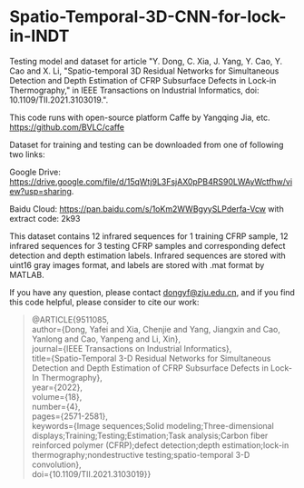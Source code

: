 # Spatio-Temporal-3D-CNN-for-lock-in-INDT
Testing model and dataset for article "Y. Dong, C. Xia, J. Yang, Y. Cao, Y. Cao and X. Li, "Spatio-temporal 3D Residual Networks for Simultaneous Detection and Depth Estimation of CFRP Subsurface Defects in Lock-in Thermography," in IEEE Transactions on Industrial Informatics, doi: 10.1109/TII.2021.3103019.".

This code runs with open-source platform Caffe by Yangqing Jia, etc. https://github.com/BVLC/caffe

Dataset for training and testing can be downloaded from one of following two links:

Google Drive: https://drive.google.com/file/d/15qWtj9L3FsjAX0pPB4RS90LWAyWctfhw/view?usp=sharing.

Baidu Cloud: https://pan.baidu.com/s/1oKm2WWBgyySLPderfa-Vcw with extract code: 2k93

This dataset contains 12 infrared sequences for 1 training CFRP sample, 12 infrared sequences for 3 testing CFRP samples and corresponding defect detection and depth estimation labels. Infrared sequences are stored with uint16 gray images format, and labels are stored with .mat format by MATLAB.

If you have any question, please contact dongyf@zju.edu.cn, and if you find this code helpful, please consider to cite our work:

>@ARTICLE{9511085,<br>
  author={Dong, Yafei and Xia, Chenjie and Yang, Jiangxin and Cao, Yanlong and Cao, Yanpeng and Li, Xin},<br>
  journal={IEEE Transactions on Industrial Informatics}, <br>
  title={Spatio-Temporal 3-D Residual Networks for Simultaneous Detection and Depth Estimation of CFRP Subsurface Defects in Lock-In Thermography}, <br>
  year={2022},<br>
  volume={18},<br>
  number={4},<br>
  pages={2571-2581},<br>
  keywords={Image sequences;Solid modeling;Three-dimensional displays;Training;Testing;Estimation;Task analysis;Carbon fiber reinforced polymer (CFRP);defect detection;depth estimation;lock-in thermography;nondestructive testing;spatio-temporal 3-D convolution},<br>
  doi={10.1109/TII.2021.3103019}}<br>

